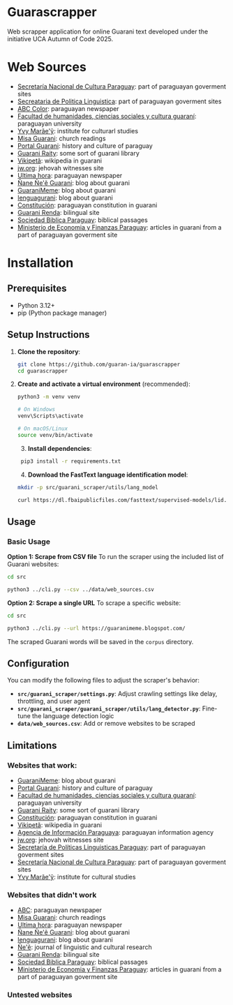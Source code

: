 # Guarascrapper

Web scrapper application for online Guarani text developed under the initiative UCA Autumn of Code 2025.


# Web Sources
- [Secretaría Nacional de Cultura Paraguay](https://cultura.gov.py/): part of paraguayan goverment sites
- [Secreataria de Politica Linguistica](https://spl.gov.py/gn/): part of paraguayan goverment sites
- [ABC Color](https://www.abc.com.py/): paraguayan newspaper
- [Facultad de humanidades, ciencias sociales y cultura guaraní](https://humanidades.uni.edu.py/nane-nee-guarani-ara/): paraguayan university
- [Yvy Marãe'ỹ](https://yvymaraey.edu.py/): institute for culturarl studies
- [Misa Guarani](https://misaguarani.com/): church readings
- [Portal Guarani](https://www.portalguarani.com/): history and culture of paraguay
- [Guarani Raity](https://www.guarani-raity.com.py/index.html): some sort of guarani library
- [Vikipetã](https://gn.wikipedia.org/wiki/Kuatia_%C3%91epyr%C5%A9ha): wikipedia in guarani
- [jw.org](https://www.jw.org/gug/): jehovah witnesses site
- [Ultima hora](https://www.ultimahora.com/): paraguayan newspaper 
- [Ñane Ñe'ẽ Guarani](https://guaraniete.blogspot.com/): blog about guarani
- [GuaraniMeme](https://guaranimeme.blogspot.com/): blog about guarani
- [lenguagurani](https://lenguaguarani.blogspot.com/): blog about guarani
- [Constitución](https://guaraniayvu.org/Constitution): paraguayan constitution in guarani
- [Guarani Renda](https://guaranirenda.tripod.com/index_ovetanda.htm): bilingual site
- [Sociedad Biblica Paraguay](https://guarani.global.bible/bible/c6d3311681a81388-01/MAT.1): biblical passages
- [Ministerio de Economia y Finanzas Paraguay](https://www.stp.gov.py/v1/?s=%C3%91e%C2%B4%C3%AA+): articles in guarani from a part of paraguayan goverment site


# Installation

## Prerequisites
- Python 3.12+
- pip (Python package manager)

## Setup Instructions

1. **Clone the repository**:
   ```bash
   git clone https://github.com/guaran-ia/guarascrapper
   cd guarascrapper
   ```

2. **Create and activate a virtual environment** (recommended):
   ```bash
   python3 -m venv venv
   
   # On Windows
   venv\Scripts\activate
   
   # On macOS/Linux
   source venv/bin/activate
   ```

   3. **Install dependencies**:
   ```bash
    pip3 install -r requirements.txt
   ```

   4. **Download the FastText language identification model**:

   ```bash
   mkdir -p src/guarani_scraper/utils/lang_model

   curl https://dl.fbaipublicfiles.com/fasttext/supervised-models/lid.176.bin -o src/guarani_scraper/utils/lang_model/lid.176.bin
   ```

## Usage

### Basic Usage

**Option 1: Scrape from CSV file**
To run the scraper using the included list of Guarani websites:

```bash
cd src

python3 ../cli.py --csv ../data/web_sources.csv
```

**Option 2: Scrape a single URL**
To scrape a specific website:

```bash
cd src

python3 ../cli.py --url https://guaranimeme.blogspot.com/
```

The scraped Guarani words will be saved in the `corpus` directory.

## Configuration

You can modify the following files to adjust the scraper's behavior:

- **`src/guarani_scraper/settings.py`**: Adjust crawling settings like delay, throttling, and user agent
- **`src/guarani_scraper/guarani_scraper/utils/lang_detector.py`**: Fine-tune the language detection logic
- **`data/web_sources.csv`**: Add or remove websites to be scraped

## Limitations

### Websites that work:

- [GuaraniMeme](https://guaranimeme.blogspot.com/): blog about guarani  
- [Portal Guarani](https://www.portalguarani.com/): history and culture of paraguay  
- [Facultad de humanidades, ciencias sociales y cultura guaraní](https://humanidades.uni.edu.py/nane-nee-guarani-ara/): paraguayan university  
- [Guarani Raity](https://www.guarani-raity.com.py/index.html): some sort of guarani library  
- [Constitución](https://guaraniayvu.org/Constitution): paraguayan constitution in guarani  
- [Vikipetã](https://gn.wikipedia.org/wiki/Kuatia_%C3%91epyr%C5%A9ha): wikipedia in guarani  
- [Agencia de Información Paraguaya](https://www.ip.gov.py/ip/en-guarani/): paraguayan information agency  
- [jw.org](https://www.jw.org/gug/): jehovah witnesses site  
- [Secretaría de Políticas Linguisticas Paraguay](https://spl.gov.py/gn/): part of paraguayan goverment sites  
- [Secretaría Nacional de Cultura Paraguay](https://cultura.gov.py/): part of paraguayan goverment sites  
- [Yvy Marãe'ỹ](https://yvymaraey.edu.py/): institute for cultural studies  

### Websites that didn't work

- [ABC](https://www.abc.com.py/): paraguayan newspaper  
- [Misa Guarani](https://misaguarani.com/): church readings  
- [Ultima hora](https://www.ultimahora.com/): paraguayan newspaper  
- [Ñane Ñe'ẽ Guarani](https://guaraniete.blogspot.com/): blog about guarani  
- [lenguagurani](https://lenguaguarani.blogspot.com/): blog about guarani  
- [Ñe'ẽ](https://revistanee.com.py/index.php/nee/index): journal of linguistic and cultural research  
- [Guarani Renda](https://guaranirenda.tripod.com/index_ovetanda.htm): bilingual site  
- [Sociedad Biblica Paraguay](https://guarani.global.bible/bible/c6d3311681a81388-01/MAT.1): biblical passages  
- [Ministerio de Economia y Finanzas Paraguay](https://www.stp.gov.py/v1/?s=%C3%91e%C2%B4%C3%AA+): articles in guarani from a part of paraguayan goverment site  

### Untested websites 